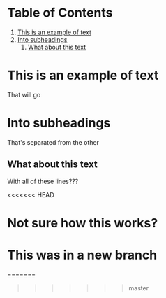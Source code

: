 
# Table of Contents

1.  [This is an example of text](#org5c81b45)
2.  [Into subheadings](#org6b4b76f)
    1.  [What about this text](#org6afae4b)


<a id="org5c81b45"></a>

# This is an example of text

That will go


<a id="org6b4b76f"></a>

# Into subheadings

That's separated from the other


<a id="org6afae4b"></a>

## What about this text

With all of these lines???

<<<<<<< HEAD
# Not sure how this works?

# This was in a new branch
=======
>>>>>>> master
